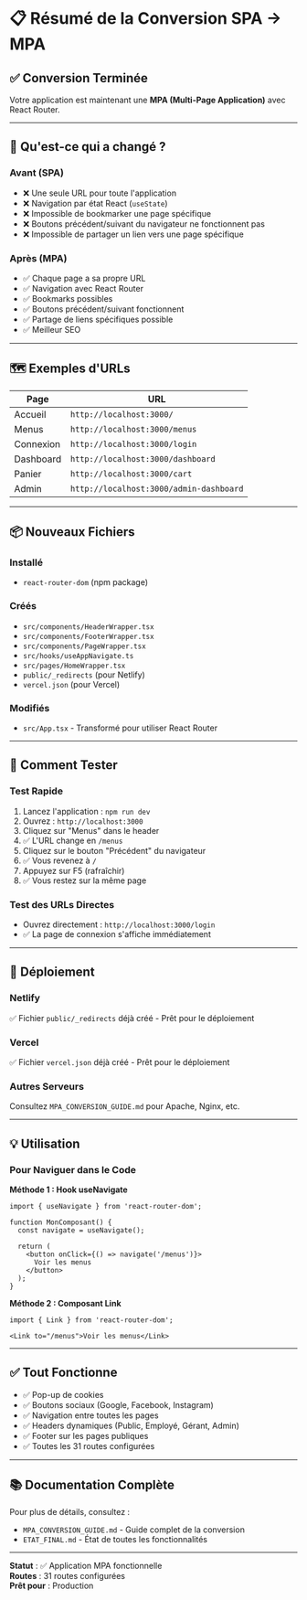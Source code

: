 # 📋 Résumé de la Conversion SPA → MPA

## ✅ Conversion Terminée

Votre application est maintenant une **MPA (Multi-Page Application)** avec React Router.

---

## 🎯 Qu'est-ce qui a changé ?

### Avant (SPA)
- ❌ Une seule URL pour toute l'application
- ❌ Navigation par état React (`useState`)
- ❌ Impossible de bookmarker une page spécifique
- ❌ Boutons précédent/suivant du navigateur ne fonctionnent pas
- ❌ Impossible de partager un lien vers une page spécifique

### Après (MPA)
- ✅ Chaque page a sa propre URL
- ✅ Navigation avec React Router
- ✅ Bookmarks possibles
- ✅ Boutons précédent/suivant fonctionnent
- ✅ Partage de liens spécifiques possible
- ✅ Meilleur SEO

---

## 🗺️ Exemples d'URLs

| Page | URL |
|------|-----|
| Accueil | `http://localhost:3000/` |
| Menus | `http://localhost:3000/menus` |
| Connexion | `http://localhost:3000/login` |
| Dashboard | `http://localhost:3000/dashboard` |
| Panier | `http://localhost:3000/cart` |
| Admin | `http://localhost:3000/admin-dashboard` |

---

## 📦 Nouveaux Fichiers

### Installé
- `react-router-dom` (npm package)

### Créés
- `src/components/HeaderWrapper.tsx`
- `src/components/FooterWrapper.tsx`
- `src/components/PageWrapper.tsx`
- `src/hooks/useAppNavigate.ts`
- `src/pages/HomeWrapper.tsx`
- `public/_redirects` (pour Netlify)
- `vercel.json` (pour Vercel)

### Modifiés
- `src/App.tsx` - Transformé pour utiliser React Router

---

## 🧪 Comment Tester

### Test Rapide
1. Lancez l'application : `npm run dev`
2. Ouvrez : `http://localhost:3000`
3. Cliquez sur "Menus" dans le header
4. ✅ L'URL change en `/menus`
5. Cliquez sur le bouton "Précédent" du navigateur
6. ✅ Vous revenez à `/`
7. Appuyez sur F5 (rafraîchir)
8. ✅ Vous restez sur la même page

### Test des URLs Directes
- Ouvrez directement : `http://localhost:3000/login`
- ✅ La page de connexion s'affiche immédiatement

---

## 🚀 Déploiement

### Netlify
✅ Fichier `public/_redirects` déjà créé - Prêt pour le déploiement

### Vercel
✅ Fichier `vercel.json` déjà créé - Prêt pour le déploiement

### Autres Serveurs
Consultez `MPA_CONVERSION_GUIDE.md` pour Apache, Nginx, etc.

---

## 💡 Utilisation

### Pour Naviguer dans le Code

**Méthode 1 : Hook useNavigate**
```tsx
import { useNavigate } from 'react-router-dom';

function MonComposant() {
  const navigate = useNavigate();
  
  return (
    <button onClick={() => navigate('/menus')}>
      Voir les menus
    </button>
  );
}
```

**Méthode 2 : Composant Link**
```tsx
import { Link } from 'react-router-dom';

<Link to="/menus">Voir les menus</Link>
```

---

## ✅ Tout Fonctionne

- ✅ Pop-up de cookies
- ✅ Boutons sociaux (Google, Facebook, Instagram)
- ✅ Navigation entre toutes les pages
- ✅ Headers dynamiques (Public, Employé, Gérant, Admin)
- ✅ Footer sur les pages publiques
- ✅ Toutes les 31 routes configurées

---

## 📚 Documentation Complète

Pour plus de détails, consultez :
- `MPA_CONVERSION_GUIDE.md` - Guide complet de la conversion
- `ETAT_FINAL.md` - État de toutes les fonctionnalités

---

**Statut** : ✅ Application MPA fonctionnelle  
**Routes** : 31 routes configurées  
**Prêt pour** : Production
